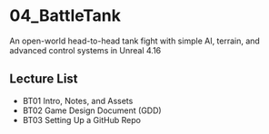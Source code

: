# 04_BattleTank
An open-world head-to-head tank fight with simple AI, terrain, and advanced control systems in Unreal 4.16

## Lecture List
 * BT01 Intro, Notes, and Assets
 * BT02 Game Design Document (GDD)
 * BT03 Setting Up a GitHub Repo